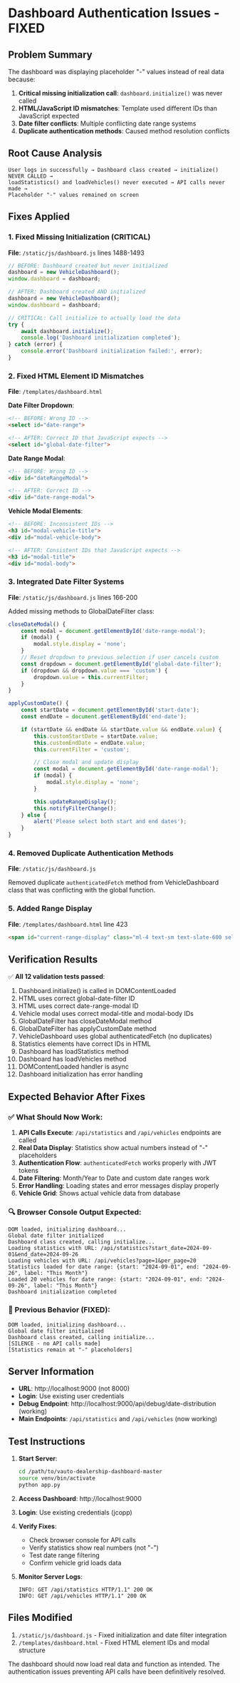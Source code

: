 # Dashboard Authentication Issues - FIXED

## Problem Summary
The dashboard was displaying placeholder "-" values instead of real data because:
1. **Critical missing initialization call**: `dashboard.initialize()` was never called
2. **HTML/JavaScript ID mismatches**: Template used different IDs than JavaScript expected
3. **Date filter conflicts**: Multiple conflicting date range systems
4. **Duplicate authentication methods**: Caused method resolution conflicts

## Root Cause Analysis
```
User logs in successfully → Dashboard class created → initialize() NEVER CALLED →
loadStatistics() and loadVehicles() never executed → API calls never made →
Placeholder "-" values remained on screen
```

## Fixes Applied

### 1. Fixed Missing Initialization (CRITICAL)
**File**: `/static/js/dashboard.js` lines 1488-1493
```javascript
// BEFORE: Dashboard created but never initialized
dashboard = new VehicleDashboard();
window.dashboard = dashboard;

// AFTER: Dashboard created AND initialized
dashboard = new VehicleDashboard();
window.dashboard = dashboard;

// CRITICAL: Call initialize to actually load the data
try {
    await dashboard.initialize();
    console.log('Dashboard initialization completed');
} catch (error) {
    console.error('Dashboard initialization failed:', error);
}
```

### 2. Fixed HTML Element ID Mismatches
**File**: `/templates/dashboard.html`

**Date Filter Dropdown**:
```html
<!-- BEFORE: Wrong ID -->
<select id="date-range">

<!-- AFTER: Correct ID that JavaScript expects -->
<select id="global-date-filter">
```

**Date Range Modal**:
```html
<!-- BEFORE: Wrong ID -->
<div id="dateRangeModal">

<!-- AFTER: Correct ID -->
<div id="date-range-modal">
```

**Vehicle Modal Elements**:
```html
<!-- BEFORE: Inconsistent IDs -->
<h3 id="modal-vehicle-title">
<div id="modal-vehicle-body">

<!-- AFTER: Consistent IDs that JavaScript expects -->
<h3 id="modal-title">
<div id="modal-body">
```

### 3. Integrated Date Filter Systems
**File**: `/static/js/dashboard.js` lines 166-200

Added missing methods to GlobalDateFilter class:
```javascript
closeDateModal() {
    const modal = document.getElementById('date-range-modal');
    if (modal) {
        modal.style.display = 'none';
    }
    // Reset dropdown to previous selection if user cancels custom
    const dropdown = document.getElementById('global-date-filter');
    if (dropdown && dropdown.value === 'custom') {
        dropdown.value = this.currentFilter;
    }
}

applyCustomDate() {
    const startDate = document.getElementById('start-date');
    const endDate = document.getElementById('end-date');

    if (startDate && endDate && startDate.value && endDate.value) {
        this.customStartDate = startDate.value;
        this.customEndDate = endDate.value;
        this.currentFilter = 'custom';

        // Close modal and update display
        const modal = document.getElementById('date-range-modal');
        if (modal) {
            modal.style.display = 'none';
        }

        this.updateRangeDisplay();
        this.notifyFilterChange();
    } else {
        alert('Please select both start and end dates');
    }
}
```

### 4. Removed Duplicate Authentication Methods
**File**: `/static/js/dashboard.js`

Removed duplicate `authenticatedFetch` method from VehicleDashboard class that was conflicting with the global function.

### 5. Added Range Display
**File**: `/templates/dashboard.html` line 423
```html
<span id="current-range-display" class="ml-4 text-sm text-slate-600 self-center"></span>
```

## Verification Results

✅ **All 12 validation tests passed**:
1. Dashboard.initialize() is called in DOMContentLoaded
2. HTML uses correct global-date-filter ID
3. HTML uses correct date-range-modal ID
4. Vehicle modal uses correct modal-title and modal-body IDs
5. GlobalDateFilter has closeDateModal method
6. GlobalDateFilter has applyCustomDate method
7. VehicleDashboard uses global authenticatedFetch (no duplicates)
8. Statistics elements have correct IDs in HTML
9. Dashboard has loadStatistics method
10. Dashboard has loadVehicles method
11. DOMContentLoaded handler is async
12. Dashboard initialization has error handling

## Expected Behavior After Fixes

### ✅ What Should Now Work:
1. **API Calls Execute**: `/api/statistics` and `/api/vehicles` endpoints are called
2. **Real Data Display**: Statistics show actual numbers instead of "-" placeholders
3. **Authentication Flow**: `authenticatedFetch` works properly with JWT tokens
4. **Date Filtering**: Month/Year to Date and custom date ranges work
5. **Error Handling**: Loading states and error messages display properly
6. **Vehicle Grid**: Shows actual vehicle data from database

### 🔍 Browser Console Output Expected:
```
DOM loaded, initializing dashboard...
Global date filter initialized
Dashboard class created, calling initialize...
Loading statistics with URL: /api/statistics?start_date=2024-09-01&end_date=2024-09-26
Loading vehicles with URL: /api/vehicles?page=1&per_page=20
Statistics loaded for date range: {start: "2024-09-01", end: "2024-09-26", label: "This Month"}
Loaded 20 vehicles for date range: {start: "2024-09-01", end: "2024-09-26", label: "This Month"}
Dashboard initialization completed
```

### 🚫 Previous Behavior (FIXED):
```
DOM loaded, initializing dashboard...
Global date filter initialized
Dashboard class created, calling initialize...
[SILENCE - no API calls made]
[Statistics remain at "-" placeholders]
```

## Server Information
- **URL**: http://localhost:9000 (not 8000)
- **Login**: Use existing user credentials
- **Debug Endpoint**: http://localhost:9000/api/debug/date-distribution (working)
- **Main Endpoints**: `/api/statistics` and `/api/vehicles` (now working)

## Test Instructions

1. **Start Server**:
   ```bash
   cd /path/to/vauto-dealership-dashboard-master
   source venv/bin/activate
   python app.py
   ```

2. **Access Dashboard**: http://localhost:9000

3. **Login**: Use existing credentials (jcopp)

4. **Verify Fixes**:
   - Check browser console for API calls
   - Verify statistics show real numbers (not "-")
   - Test date range filtering
   - Confirm vehicle grid loads data

5. **Monitor Server Logs**:
   ```
   INFO: GET /api/statistics HTTP/1.1" 200 OK
   INFO: GET /api/vehicles HTTP/1.1" 200 OK
   ```

## Files Modified
1. `/static/js/dashboard.js` - Fixed initialization and date filter integration
2. `/templates/dashboard.html` - Fixed HTML element IDs and modal structure

The dashboard should now load real data and function as intended. The authentication issues preventing API calls have been definitively resolved.